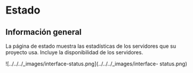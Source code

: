# Estado

## Información general

La página de estado muestra las estadísticas de los servidores que su proyecto
usa. Incluye la disponibilidad de los servidores.

![../../../_images/interface-status.png](../../../_images/interface-
status.png)

